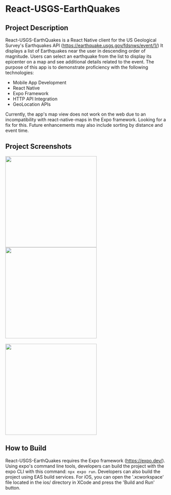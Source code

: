 # React-USGS-EarthQuakes

## Project Description
  React-USGS-EarthQuakes is a React Native client for the US Geological Survey's Earthquakes API (https://earthquake.usgs.gov/fdsnws/event/1/)  It displays a list of Earthquakes near the user in descending order of magnitude.  Users can select an earthquake from the list to display its epicenter on a map and see additional details related to the event.  The purpose of this app is to demonstrate proficiency with the following technologies:
  * Mobile App Development
  * React Native
  * Expo Framework
  * HTTP API Integration
  * GeoLocation APIs

  Currently, the app's map view does not work on the web due to an incompatibility with react-native-maps in the Expo framework.  Looking for a fix for this.  Future enhancements may also include sorting by distance and event time.
## Project Screenshots
<img src="https://github.com/user-attachments/assets/ab4c0db3-9091-4e2d-a434-a4950e4be2be" width="285px" align="center">
<img src="https://github.com/user-attachments/assets/50586933-b5cc-4ffd-8483-8a115a9af2c9" width="285px" align="center">
<br />
<br />


<img src="https://github.com/user-attachments/assets/049012a8-939d-423b-8fff-d17e227c4459" width="285px" align="center">

## How to Build
  React-USGS-EarthQuakes requires the Expo framework (https://expo.dev/).  Using expo's command line tools, developers can build the project with the expo CLI with this command: `npx expo run`. Developers can also build the project using EAS build services.  For iOS, you can open the '.xcworkspace' file located in the ios/ directory in XCode and press the 'Build and Run' button.



